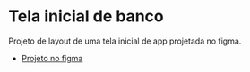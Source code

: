 # Tela inicial de banco

Projeto de layout de uma tela inicial de app projetada no figma.


- [Projeto no figma](https://www.figma.com/file/qmOZR81uY7gb8I0wMLUFCu/Alubank?node-id=0%3A1)

